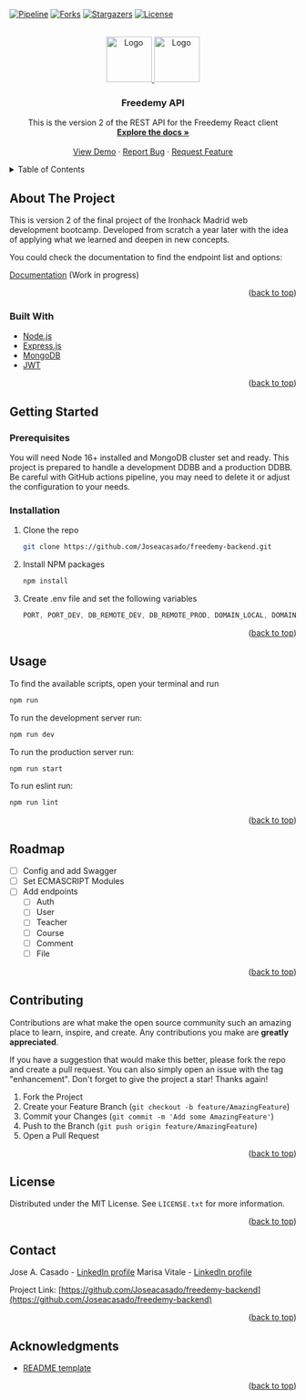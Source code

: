 <div id="top"></div>


<!-- PROJECT SHIELDS -->
<!--
*** I'm using markdown "reference style" links for readability.
*** Reference links are enclosed in brackets [ ] instead of parentheses ( ).
*** See the bottom of this document for the declaration of the reference variables
*** for contributors-url, forks-url, etc. This is an optional, concise syntax you may use.
*** https://www.markdownguide.org/basic-syntax/#reference-style-links
-->
[![Pipeline][pipeline-shield]][pipeline-url]
[![Forks][forks-shield]][forks-url]
[![Stargazers][stars-shield]][stars-url]
[![License][license-shield]][license-url]



<!-- PROJECT LOGO -->
<br />
<div align="center">
  <a href="https://github.com/Joseacasado/freedemy-backend">
    <img src="public/logo.png" alt="Logo" width="80" height="80">
  </a>
  <a href="https://www.ironhack.com/en/web-development/madrid">
    <img src="https://user-images.githubusercontent.com/23629340/40541063-a07a0a8a-601a-11e8-91b5-2f13e4e6b441.png" alt="Logo" width="80" height="80">
  </a>

<h3 align="center">Freedemy API</h3>

  <p align="center">
    This is the version 2 of the REST API for the Freedemy React client
    <br />
    <a href="https://github.com/Joseacasado/freedemy-backend"><strong>Explore the docs »</strong></a>
    <br />
    <br />
    <a href="https://freedemy-backend.herokuapp.com/api">View Demo</a>
    ·
    <a href="https://github.com/Joseacasado/freedemy-backend/issues">Report Bug</a>
    ·
    <a href="https://github.com/Joseacasado/freedemy-backend/issues">Request Feature</a>
  </p>
</div>



<!-- TABLE OF CONTENTS -->
<details>
  <summary>Table of Contents</summary>
  <ol>
    <li>
      <a href="#about-the-project">About The Project</a>
      <ul>
        <li><a href="#built-with">Built With</a></li>
      </ul>
    </li>
    <li>
      <a href="#getting-started">Getting Started</a>
      <ul>
        <li><a href="#prerequisites">Prerequisites</a></li>
        <li><a href="#installation">Installation</a></li>
      </ul>
    </li>
    <li><a href="#usage">Usage</a></li>
    <li><a href="#roadmap">Roadmap</a></li>
    <li><a href="#contributing">Contributing</a></li>
    <li><a href="#license">License</a></li>
    <li><a href="#contact">Contact</a></li>
    <li><a href="#acknowledgments">Acknowledgments</a></li>
  </ol>
</details>



<!-- ABOUT THE PROJECT -->
## About The Project

This is version 2 of the final project of the Ironhack Madrid web development bootcamp. Developed from scratch a year later with the idea of applying what we learned and deepen in new concepts.

You could check the documentation to find the endpoint list and options:

[Documentation](https://example.com) (Work in progress)

<p align="right">(<a href="#top">back to top</a>)</p>



### Built With

* [Node.js](https://nodejs.org/en/)
* [Express.js](https://expressjs.com/)
* [MongoDB](https://mongodb.com/)
* [JWT](https://npmjs.com/package/jsonwebtoken)

<p align="right">(<a href="#top">back to top</a>)</p>



<!-- GETTING STARTED -->
## Getting Started

### Prerequisites

You will need Node 16+ installed and MongoDB cluster set and ready. This project is prepared to handle a development DDBB and a production DDBB.
Be careful with GitHub actions pipeline, you may need to delete it or adjust the configuration to your needs.

### Installation

1. Clone the repo
   ```sh
   git clone https://github.com/Joseacasado/freedemy-backend.git
   ```
2. Install NPM packages
   ```sh
   npm install
   ```
3. Create .env file and set the following variables
   ```js
   PORT, PORT_DEV, DB_REMOTE_DEV, DB_REMOTE_PROD, DOMAIN_LOCAL, DOMAIN_REMOTE, AUTH_JWT_SECRET, AUTH_JWT_EXPIRES_IN, AUTH_JWT_EXPIRES_IN_REMEMBER, HASS_KEY
   ```

<p align="right">(<a href="#top">back to top</a>)</p>



<!-- USAGE EXAMPLES -->
## Usage

To find the available scripts, open your terminal and run
  ```sh
  npm run
  ```
To run the development server run:
  ```sh
  npm run dev
  ```
To run the production server run:
  ```sh
  npm run start
  ```
To run eslint run:
  ```sh
  npm run lint
  ```


<p align="right">(<a href="#top">back to top</a>)</p>



<!-- ROADMAP -->
## Roadmap

- [ ] Config and add Swagger
- [ ] Set ECMASCRIPT Modules
- [ ] Add endpoints
    - [ ] Auth
    - [ ] User
    - [ ] Teacher
    - [ ] Course
    - [ ] Comment
    - [ ] File

<p align="right">(<a href="#top">back to top</a>)</p>



<!-- CONTRIBUTING -->
## Contributing

Contributions are what make the open source community such an amazing place to learn, inspire, and create. Any contributions you make are **greatly appreciated**.

If you have a suggestion that would make this better, please fork the repo and create a pull request. You can also simply open an issue with the tag "enhancement".
Don't forget to give the project a star! Thanks again!

1. Fork the Project
2. Create your Feature Branch (`git checkout -b feature/AmazingFeature`)
3. Commit your Changes (`git commit -m 'Add some AmazingFeature'`)
4. Push to the Branch (`git push origin feature/AmazingFeature`)
5. Open a Pull Request

<p align="right">(<a href="#top">back to top</a>)</p>



<!-- LICENSE -->
## License

Distributed under the MIT License. See `LICENSE.txt` for more information.

<p align="right">(<a href="#top">back to top</a>)</p>



<!-- CONTACT -->
## Contact

Jose A. Casado - [LinkedIn profile][linkedin-url-jose]
Marisa Vitale - [LinkedIn profile][linkedin-url-marisa]

Project Link: [https://github.com/Joseacasado/freedemy-backend](https://github.com/Joseacasado/freedemy-backend)

<p align="right">(<a href="#top">back to top</a>)</p>



<!-- ACKNOWLEDGMENTS -->
## Acknowledgments

* [README template](https://github.com/othneildrew/Best-README-Template)

<p align="right">(<a href="#top">back to top</a>)</p>



<!-- MARKDOWN LINKS & IMAGES -->
<!-- https://www.markdownguide.org/basic-syntax/#reference-style-links -->
[pipeline-shield]: https://github.com/Joseacasado/freedemy-backend/actions/workflows/pipeline.yml/badge.svg?branch=main
[pipeline-url]: https://github.com/Joseacasado/freedemy-backend/actions/workflows/pipeline.yml

[forks-shield]: https://img.shields.io/github/forks/Joseacasado/freedemy-backend.svg
[forks-url]: https://github.com/Joseacasado/freedemy-backend/network/members

[stars-shield]: https://img.shields.io/github/stars/Joseacasado/freedemy-backend.svg
[stars-url]: https://github.com/Joseacasado/freedemy-backend/stargazers

[issues-shield]: https://img.shields.io/github/issues/Joseacasado/freedemy-backend.svg
[issues-url]: https://github.com/Joseacasado/freedemy-backend/issues

[license-shield]: https://img.shields.io/github/license/Joseacasado/freedemy-backend.svg
[license-url]: https://github.com/Joseacasado/freedemy-backend/blob/master/LICENSE.txt

[linkedin-shield]: https://img.shields.io/badge/-LinkedIn-black.svg
[linkedin-url-marisa]: https://linkedin.com/in/marisa-vitale/
[linkedin-url-jose]: https://linkedin.com/in/joseantonio-casado/

[ironhack-logo-url]: https://user-images.githubusercontent.com/23629340/40541063-a07a0a8a-601a-11e8-91b5-2f13e4e6b441.png